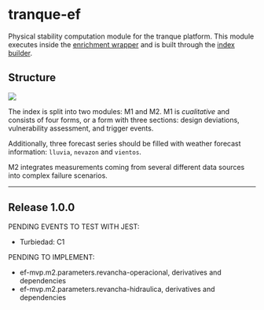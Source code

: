 tranque-ef
==========

Physical stability computation module for the tranque platform. This
module executes inside the [enrichment
wrapper](https://gitlab.com/Inria-Chile/tranque/enrichment) and is
built through the [index
builder](https://gitlab.com/Inria-Chile/tranque/index-builder).

Structure
---------

![](https://gitlab.com/Inria-Chile/tranque/ef/raw/master/graphs/full.svg)

The index is split into two modules: M1 and M2. M1 is *cualitative*
and consists of four forms, or a form with three sections: design
deviations, vulnerability assessment, and trigger events.

Additionally, three forecast series should be filled with weather
forecast information: `lluvia`, `nevazon` and `vientos`.

M2 integrates measurements coming from several different data sources
into complex failure scenarios.

-------------------------------------------------------------------------------
Release 1.0.0
-------------------------------------------------------------------------------
PENDING EVENTS TO TEST WITH JEST:
* Turbiedad: C1

PENDING TO IMPLEMENT:
* ef-mvp.m2.parameters.revancha-operacional, derivatives and dependencies
* ef-mvp.m2.parameters.revancha-hidraulica, derivatives and dependencies
